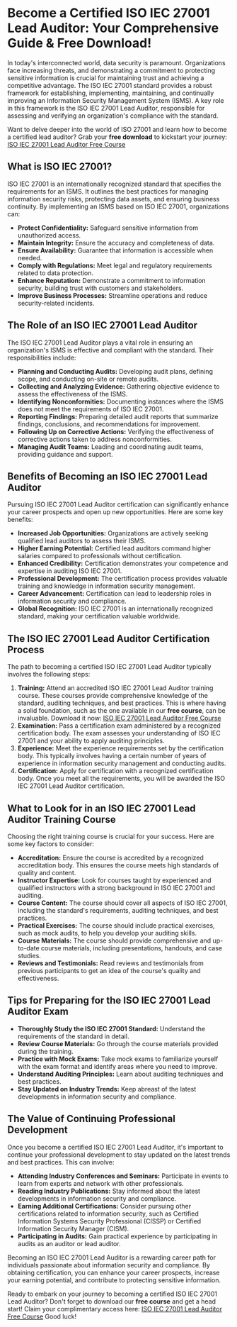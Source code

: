 # Become a Certified ISO IEC 27001 Lead Auditor: Your Comprehensive Guide & Free Download!

In today's interconnected world, data security is paramount. Organizations face increasing threats, and demonstrating a commitment to protecting sensitive information is crucial for maintaining trust and achieving a competitive advantage. The ISO IEC 27001 standard provides a robust framework for establishing, implementing, maintaining, and continually improving an Information Security Management System (ISMS).  A key role in this framework is the ISO IEC 27001 Lead Auditor, responsible for assessing and verifying an organization's compliance with the standard.

Want to delve deeper into the world of ISO 27001 and learn how to become a certified lead auditor?  Grab your **free download** to kickstart your journey: [ISO IEC 27001 Lead Auditor Free Course](https://udemywork.com/iso-iec-27001-lead-auditor-certification)

## What is ISO IEC 27001?

ISO IEC 27001 is an internationally recognized standard that specifies the requirements for an ISMS. It outlines the best practices for managing information security risks, protecting data assets, and ensuring business continuity. By implementing an ISMS based on ISO IEC 27001, organizations can:

*   **Protect Confidentiality:** Safeguard sensitive information from unauthorized access.
*   **Maintain Integrity:** Ensure the accuracy and completeness of data.
*   **Ensure Availability:** Guarantee that information is accessible when needed.
*   **Comply with Regulations:** Meet legal and regulatory requirements related to data protection.
*   **Enhance Reputation:** Demonstrate a commitment to information security, building trust with customers and stakeholders.
*   **Improve Business Processes:** Streamline operations and reduce security-related incidents.

## The Role of an ISO IEC 27001 Lead Auditor

The ISO IEC 27001 Lead Auditor plays a vital role in ensuring an organization's ISMS is effective and compliant with the standard. Their responsibilities include:

*   **Planning and Conducting Audits:**  Developing audit plans, defining scope, and conducting on-site or remote audits.
*   **Collecting and Analyzing Evidence:** Gathering objective evidence to assess the effectiveness of the ISMS.
*   **Identifying Nonconformities:**  Documenting instances where the ISMS does not meet the requirements of ISO IEC 27001.
*   **Reporting Findings:**  Preparing detailed audit reports that summarize findings, conclusions, and recommendations for improvement.
*   **Following Up on Corrective Actions:**  Verifying the effectiveness of corrective actions taken to address nonconformities.
*   **Managing Audit Teams:**  Leading and coordinating audit teams, providing guidance and support.

## Benefits of Becoming an ISO IEC 27001 Lead Auditor

Pursuing ISO IEC 27001 Lead Auditor certification can significantly enhance your career prospects and open up new opportunities. Here are some key benefits:

*   **Increased Job Opportunities:**  Organizations are actively seeking qualified lead auditors to assess their ISMS.
*   **Higher Earning Potential:**  Certified lead auditors command higher salaries compared to professionals without certification.
*   **Enhanced Credibility:**  Certification demonstrates your competence and expertise in auditing ISO IEC 27001.
*   **Professional Development:**  The certification process provides valuable training and knowledge in information security management.
*   **Career Advancement:**  Certification can lead to leadership roles in information security and compliance.
*   **Global Recognition:**  ISO IEC 27001 is an internationally recognized standard, making your certification valuable worldwide.

##  The ISO IEC 27001 Lead Auditor Certification Process

The path to becoming a certified ISO IEC 27001 Lead Auditor typically involves the following steps:

1.  **Training:**  Attend an accredited ISO IEC 27001 Lead Auditor training course. These courses provide comprehensive knowledge of the standard, auditing techniques, and best practices. This is where having a solid foundation, such as the one available in our **free course**, can be invaluable. Download it now: [ISO IEC 27001 Lead Auditor Free Course](https://udemywork.com/iso-iec-27001-lead-auditor-certification)
2.  **Examination:**  Pass a certification exam administered by a recognized certification body. The exam assesses your understanding of ISO IEC 27001 and your ability to apply auditing principles.
3.  **Experience:**  Meet the experience requirements set by the certification body. This typically involves having a certain number of years of experience in information security management and conducting audits.
4.  **Certification:**  Apply for certification with a recognized certification body.  Once you meet all the requirements, you will be awarded the ISO IEC 27001 Lead Auditor certification.

## What to Look for in an ISO IEC 27001 Lead Auditor Training Course

Choosing the right training course is crucial for your success. Here are some key factors to consider:

*   **Accreditation:**  Ensure the course is accredited by a recognized accreditation body. This ensures the course meets high standards of quality and content.
*   **Instructor Expertise:**  Look for courses taught by experienced and qualified instructors with a strong background in ISO IEC 27001 and auditing.
*   **Course Content:**  The course should cover all aspects of ISO IEC 27001, including the standard's requirements, auditing techniques, and best practices.
*   **Practical Exercises:**  The course should include practical exercises, such as mock audits, to help you develop your auditing skills.
*   **Course Materials:**  The course should provide comprehensive and up-to-date course materials, including presentations, handouts, and case studies.
*   **Reviews and Testimonials:**  Read reviews and testimonials from previous participants to get an idea of the course's quality and effectiveness.

## Tips for Preparing for the ISO IEC 27001 Lead Auditor Exam

*   **Thoroughly Study the ISO IEC 27001 Standard:**  Understand the requirements of the standard in detail.
*   **Review Course Materials:**  Go through the course materials provided during the training.
*   **Practice with Mock Exams:**  Take mock exams to familiarize yourself with the exam format and identify areas where you need to improve.
*   **Understand Auditing Principles:**  Learn about auditing techniques and best practices.
*   **Stay Updated on Industry Trends:**  Keep abreast of the latest developments in information security and compliance.

## The Value of Continuing Professional Development

Once you become a certified ISO IEC 27001 Lead Auditor, it's important to continue your professional development to stay updated on the latest trends and best practices. This can involve:

*   **Attending Industry Conferences and Seminars:**  Participate in events to learn from experts and network with other professionals.
*   **Reading Industry Publications:**  Stay informed about the latest developments in information security and compliance.
*   **Earning Additional Certifications:**  Consider pursuing other certifications related to information security, such as Certified Information Systems Security Professional (CISSP) or Certified Information Security Manager (CISM).
*   **Participating in Audits:**  Gain practical experience by participating in audits as an auditor or lead auditor.

Becoming an ISO IEC 27001 Lead Auditor is a rewarding career path for individuals passionate about information security and compliance.  By obtaining certification, you can enhance your career prospects, increase your earning potential, and contribute to protecting sensitive information.

Ready to embark on your journey to becoming a certified ISO IEC 27001 Lead Auditor? Don't forget to download our **free course** and get a head start!  Claim your complimentary access here: [ISO IEC 27001 Lead Auditor Free Course](https://udemywork.com/iso-iec-27001-lead-auditor-certification) Good luck!
